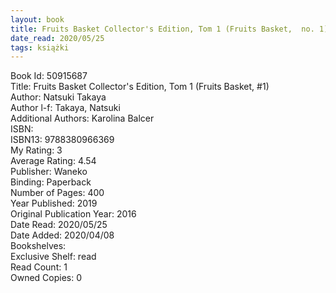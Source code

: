 ```yaml
---
layout: book
title: Fruits Basket Collector's Edition, Tom 1 (Fruits Basket,  no. 1)
date_read: 2020/05/25
tags: książki
---
```


Book Id: 50915687<br />
Title: Fruits Basket Collector's Edition, Tom 1 (Fruits Basket, #1)<br />
Author: Natsuki Takaya<br />
Author l-f: Takaya, Natsuki<br />
Additional Authors: Karolina Balcer<br />
ISBN: <br />
ISBN13: 9788380966369<br />
My Rating: 3<br />
Average Rating: 4.54<br />
Publisher: Waneko<br />
Binding: Paperback<br />
Number of Pages: 400<br />
Year Published: 2019<br />
Original Publication Year: 2016<br />
Date Read: 2020/05/25<br />
Date Added: 2020/04/08<br />
Bookshelves: <br />
Exclusive Shelf: read<br />
Read Count: 1<br />
Owned Copies: 0<br />


